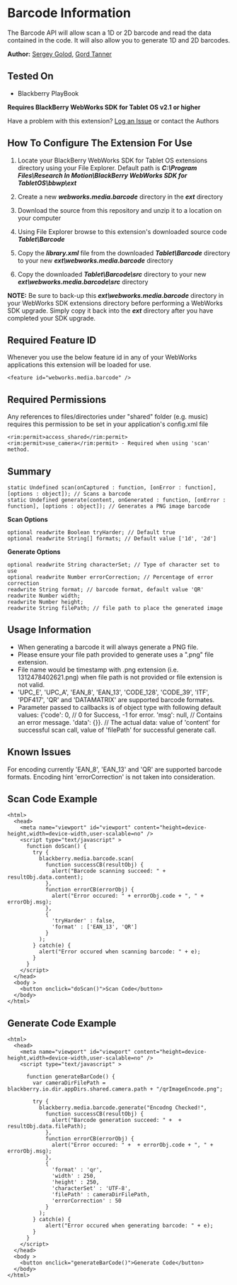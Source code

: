 # Barcode Information
The Barcode API will allow scan a 1D or 2D barcode and read the data contained in the code.  It will also allow you to generate 1D and 2D barcodes.

**Author:** [Sergey Golod](https://github.com/tohman), [Gord Tanner](https://github.com/gtanner)

## Tested On

* Blackberry PlayBook

**Requires BlackBerry WebWorks SDK for Tablet OS v2.1 or higher**

Have a problem with this extension?  [Log an Issue](https://github.com/blackberry/WebWorks/issues) or contact the Authors

## How To Configure The Extension For Use

1. Locate your BlackBerry WebWorks SDK for Tablet OS extensions directory using your File Explorer.  Default path is _**C:\Program Files\Research In Motion\BlackBerry WebWorks SDK for TabletOS\bbwp\ext**_

2. Create a new _**webworks.media.barcode**_ directory in the _**ext**_ directory

3. Download the source from this repository and unzip it to a location on your computer

4. Using File Explorer browse to this extension's downloaded source code _**Tablet\Barcode**_

5. Copy the _**library.xml**_ file from the downloaded _**Tablet\Barcode**_ directory to your new _**ext\webworks.media.barcode**_ directory

6. Copy the downloaded _**Tablet\Barcode\src**_ directory to your new _**ext\webworks.media.barcode\src**_ directory

**NOTE:** Be sure to back-up this _**ext\webworks.media.barcode**_ directory in your WebWorks SDK extensions directory before performing a WebWorks SDK upgrade. Simply copy it back into the _**ext**_ directory after you have completed your SDK upgrade.

## Required Feature ID
Whenever you use the below feature id in any of your WebWorks applications this extension will be loaded for use.

    <feature id="webworks.media.barcode" />
    
## Required Permissions
Any references to files/directories under "shared" folder (e.g. music) requires this permission to be set in your application's config.xml file

    <rim:permit>access_shared</rim:permit>
    <rim:permit>use_camera</rim:permit> - Required when using 'scan' method.

## Summary

    static Undefined scan(onCaptured : function, [onError : function], [options : object]); // Scans a barcode
    static Undefined generate(content, onGenerated : function, [onError : function], [options : object]); // Generates a PNG image barcode
    
**Scan Options**

    optional readwrite Boolean tryHarder; // Default true
    optional readwrite String[] formats; // Default value ['1d', '2d']
    
**Generate Options**

    optional readwrite String characterSet; // Type of character set to use
    optional readwrite Number errorCorrection; // Percentage of error correction
    readwrite String format; // barcode format, default value 'QR'
    readwrite Number width; 
    readwrite Number height;
    readwrite String filePath; // file path to place the generated image

    
## Usage Information

* When generating a barcode it will always generate a PNG file. 
* Please ensure your file path provided to generate uses a ".png" file extension.
* File name would be timestamp with .png extension (i.e. 1312478402621.png) when file path is not provided or file extension is not valid.
* 'UPC_E', 'UPC_A', 'EAN_8', 'EAN_13', 'CODE_128', 'CODE_39', 'ITF', 'PDF417', 'QR' and 'DATAMATRIX' are supported barcode formates.
* Parameter passed to callbacks is of object type with following default values: 
   {'code': 0,   // 0 for Success, -1 for error.
    'msg': null, // Contains an error message.
    'data': {}}. // The actual data: value of 'content' for successful scan call, value of 'filePath' for successful generate call.


## Known Issues

For encoding currently 'EAN_8', 'EAN_13' and 'QR' are supported barcode formats.
Encoding hint 'errorCorrection' is not taken into consideration.

## Scan Code Example

    <html>
      <head>
        <meta name="viewport" id="viewport" content="height=device-height,width=device-width,user-scalable=no" />
        <script type="text/javascript" >
          function doScan() {
            try {
              blackberry.media.barcode.scan(
                function successCB(resultObj) {
                  alert("Barcode scanning succeed: " + resultObj.data.content);
                }, 
                function errorCB(errorObj) {
                  alert("Error occured: " + errorObj.code + ", " + errorObj.msg);
                },
                {
                  'tryHarder' : false,
                  'format' : ['EAN_13', 'QR']
                }
              );
            } catch(e) {
              alert("Error occured when scanning barcode: " + e);
            }
          }
        </script>
      </head>
      <body >
        <button onclick="doScan()">Scan Code</button>
      </body>
    </html>

## Generate Code Example

    <html>
      <head>
        <meta name="viewport" id="viewport" content="height=device-height,width=device-width,user-scalable=no" />
        <script type="text/javascript" >
        
          function generateBarCode() {
            var cameraDirFilePath = blackberry.io.dir.appDirs.shared.camera.path + "/qrImageEncode.png";

            try {
              blackberry.media.barcode.generate("Encodng Checked!", 
                function successCB(resultObj) {
                  alert("Barcode generation succeed: " +  + resultObj.data.filePath);
                },
                function errorCB(errorObj) {
                  alert("Error occured: " +  + errorObj.code + ", " + errorObj.msg);
                },
                {
                  'format' : 'qr',
                  'width' : 250,
                  'height' : 250,
                  'characterSet' : 'UTF-8',
                  'filePath' : cameraDirFilePath,
                  'errorCorrection' : 50
                }
              );
            } catch(e) {
                alert("Error occured when generating barcode: " + e);
            }
          }
        </script>
      </head>
      <body >
        <button onclick="generateBarCode()">Generate Code</button>
      </body>
    </html>

